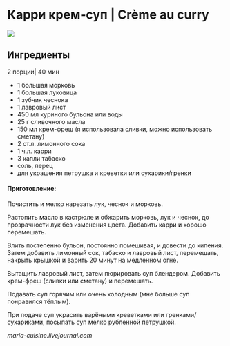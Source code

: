 # Карри крем-суп \| Crème au curry

![](https://s-media-cache-ak0.pinimg.com/564x/2f/b3/59/2fb359a813a08a3cc1b27bddbac67561.jpg)

## Ингредиенты

2 порции\| 40 мин

* 1 большая морковь
* 1 большая луковица
* 1 зубчик чеснока
* 1 лавровый лист
* 450 мл куриного бульона или воды
* 25 г сливочного масла
* 150 мл крем-фреш \(я использовала сливки, можно использовать сметану\)
* 2 ст.л. лимонного сока
* 1 ч.л. карри
* 3 капли табаско
* соль, перец
* для украшения петрушка и креветки или сухарики/гренки

#### Приготовление:

Почистить и мелко нарезать лук, чеснок и морковь.

Растопить масло в кастрюле и обжарить морковь, лук и чеснок, до прозрачности лук без изменения цвета. Добавить карри и хорошо перемешать.

Влить постепенно бульон, постоянно помешивая, и довести до кипения. Затем добавить лимонный сок, табаско и лавровый лист, перемешать, накрыть крышкой и варить 20 минут на медленном огне.

Вытащить лавровый лист, затем пюрировать суп блендером. Добавить крем-фреш \(сливки или сметану\) и перемешать.

Подавать суп горячим или очень холодным \(мне больше суп понравился тёплым\).

При подаче суп украсить варёными креветками или гренками/сухариками, посыпать суп мелко рубленной петрушкой.

_maria-cuisine.livejournal.com_


